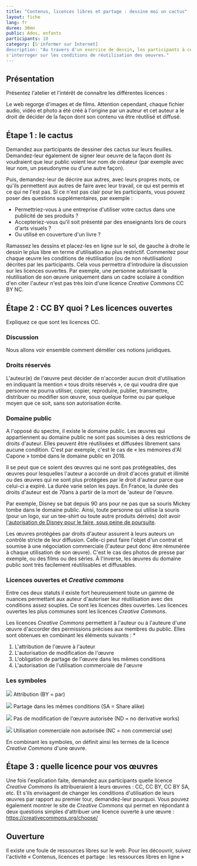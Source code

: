```yaml
---
title: "Contenus, licences libres et partage : dessine moi un cactus"
layout: fiche
lang: fr
duree: 30mn
public: Ados, enfants
participants: 10
category: [S'informer sur Internet]
description: "Au travers d'un exercice de dessin, les participants à cet atelier vont être amenés à
s'interroger sur les conditions de réutilisation des oeuvres."
---
```


Présentation
------------

Présentez l'atelier et l'intérêt de connaître les différentes licences :

Le web regorge d'images et de films. Attention cependant, chaque fichier
audio, vidéo et photo a été créé à l'origine par un auteur et cet auteur
a le droit de décider de la façon dont son contenu va être réutilisé et
diffusé.

Étape 1 : le cactus
-------------------

Demandez aux participants de dessiner des cactus sur leurs feuilles.
Demandez-leur également de signer leur oeuvre de la façon dont ils
voudraient que leur public voient leur nom de créateur (par exemple avec
leur nom, un pseudonyme ou d'une autre façon).

Puis, demandez-leur de décrire aux autres, avec leurs propres mots, ce
qu'ils permettent aux autres de faire avec leur travail, ce qui est
permis et ce qui ne l'est pas. Si ce n'est pas clair pour les
participants, vous pouvez poser des questions supplémentaires, par
exemple :

-   Permettriez-vous à une entreprise d'utiliser votre cactus dans une
    publicité de ses produits ?
-   Accepteriez-vous qu'il soit présenté par des enseignants lors de
    cours d'arts visuels ?
-   Ou utilisé en couverture d'un livre ?

Ramassez les dessins et placez-les en ligne sur le sol, de gauche à
droite le dessin le plus libre en terme d'utilisation au plus
restrictif. Commentez pour chaque œuvre les conditions de réutilisation
(ou de non réutilisation) décrites par les participants. Cela vous
permettra d'introduire la discussion sur les licences ouvertes. Par
exemple, une personne autorisant la réutilisation de son œuvre
uniquement dans un cadre scolaire à condition d'en citer l'auteur n'est
pas très loin d'une licence *Creative Commons* CC BY NC.

Étape 2 : CC BY quoi ? Les licences ouvertes
--------------------------------------------

Expliquez ce que sont les licences CC.

### Discussion

Nous allons voir ensemble comment démêler ces notions juridiques.

### Droits réservés

L'auteur(e) de l'œuvre peut décider de n'accorder aucun droit
d'utilisation en indiquant la mention « tous droits réservés », ce qui
voudra dire que personne ne pourra utiliser, copier, reproduire,
publier, transmettre, distribuer ou modifier son œuvre, sous quelque
forme ou par quelque moyen que ce soit, sans son autorisation écrite.

### Domaine public

A l'opposé du spectre, il existe le domaine public. Les œuvres qui
appartiennent au domaine public ne sont pas soumises à des restrictions
de droits d'auteur. Elles peuvent être réutilisées et diffusées
librement sans aucune condition. C'est par exemple, c'est le cas de
« les mémoires d'Al Capone » tombé dans le domaine public en 2018.

Il se peut que ce soient des œuvres qui ne sont pas protégeables, des
œuvres pour lesquelles l'auteur a accordé un droit d'accès gratuit et
illimité ou des œuvres qui ne sont plus protégées par le droit d'auteur
parce que celui-ci a expiré. La durée varie selon les pays. En France,
la durée des droits d'auteur est de 70ans à partir de la mort de 'auteur
de l'œuvre.

Par exemple, Disney se bat depuis 90 ans pour ne pas que sa souris
Mickey tombe dans le domaine public. Ainsi, toute personne qui utilise
la souris (pour un logo, sur un tee-shirt ou toute autre produits
dérivés) doit avoir [l'autorisation de Disney pour le faire, sous peine de poursuite](https://bfmbusiness.bfmtv.com/entreprise/comment-disney-bataille-depuis-88-ans-pour-proteger-mickey-943780.html).

Les œuvres protégées par droits d'auteur assurent à leurs auteurs un
contrôle stricte de leur diffusion. Celle-ci peut faire l'objet d'un
contrat et soumise à une négociation commerciale (l'auteur peut donc
être rémunérée à chaque utilisation de son œuvre). C'est le cas des
photos de presse par exemple, ou des films ou des séries. À l'inverse,
les œuvres du domaine public sont très facilement réutilisables et
diffusables.

### Licences ouvertes et *Creative commons*

Entre ces deux statuts il existe fort heureusement toute un gamme de
nuances permettant aux auteur d'autoriser leur réutilisation avec des
conditions assez souples. Ce sont les licences dites ouvertes. Les
licences ouvertes les plus communes sont les licences *Creative
Commons*.

Les licences *Creative Commons* permettent à l'auteur ou à l'auteure
d'une œuvre d'accorder des permissions précises aux membres du public.
Elles sont obtenues en combinant les éléments suivants : \*

1.  L'attribution de l'œuvre à l'auteur
2.  L'autorisation de modification de l'œuvre
3.  L'obligation de partage de l'œuvre dans les mêmes conditions
4.  L'autorisation de l'utilisation commerciale de l'œuvre

### Les symboles

![](https://voyageursdunumerique.assets/img/2018/11/48px-Cc-by_new_white.svg_.png) Attribution (BY =
par)

![](https://voyageursdunumerique.assets/img/2018/11/48px-Cc-sa_white.svg_.png) Partage dans les
mêmes conditions (SA = Share alike)

![](https://voyageursdunumerique.assets/img/2018/11/48px-Cc-nd_white.svg_.png) Pas de modification
de l'œuvre autorisée (ND = no derivative works)

![](https://voyageursdunumerique.assets/img/2018/11/Cc-nc_white.svg_.png) Utilisation
commerciale non autorisée (NC = non commercial use)

En combinant les symboles, on définit ainsi les termes de la licence
*Creative Commons* d'une œuvre.

Étape 3 : quelle licence pour vos œuvres
----------------------------------------

Une fois l'explication faite, demandez aux participants quelle licence
*Creative Commons* ils attribueraient à leurs œuvres : CC, CC BY, CC BY
SA, etc. Et s'ils envisagent de changer les conditions d'utilisation de
leurs œuvres par rapport au premier tour, demandez-leur pourquoi. Vous
pouvez également montrer le site de *Creative Commons* qui permet en
répondant à deux questions simples d'attribuer une licence ouverte à une
œuvre : <https://creativecommons.org/choose/>

Ouverture
---------

Il existe une foule de ressources libres sur le web. Pour les découvrir,
suivez l'activité « Contenus, licences et partage : les ressources
libres en ligne »
